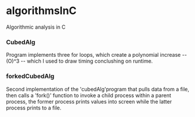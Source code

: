 # algorithmsInC
Algorithmic analysis in C

### CubedAlg
Program implements three for loops, which create a polynomial increase -- (O)^3 -- which I used to draw timing conclushing on runtime.

### forkedCubedAlg
Second implementation of the 'cubedAlg'program that pulls data from a file, then calls a 'fork()' function to invoke a child process within a parent process, the former process prints values into screen while the latter process prints to a file.
